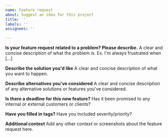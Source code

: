 ```yaml
---
name: Feature request
about: Suggest an idea for this project
title: ''
labels: ''
assignees: ''

---
```


**Is your feature request related to a problem? Please describe.**
A clear and concise description of what the problem is. Ex. I'm always frustrated when [...]

**Describe the solution you'd like**
A clear and concise description of what you want to happen.

**Describe alternatives you've considered**
A clear and concise description of any alternative solutions or features you've considered.

**Is there a deadline for this new feature?**
Has it been promised to any internal or external customers or clients? 

**Have you filled in tags?**
 Have you included severity/priority?

**Additional context**
Add any other context or screenshots about the feature request here.

